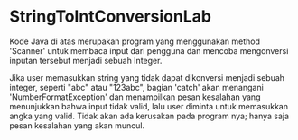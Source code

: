 # StringToIntConversionLab

Kode Java di atas merupakan program yang menggunakan method 'Scanner' untuk membaca input dari pengguna dan mencoba mengonversi inputan tersebut menjadi sebuah Integer.

Jika user memasukkan string yang tidak dapat dikonversi menjadi sebuah integer, seperti "abc" atau "123abc", bagian 'catch' akan menangani 'NumberFormatException' dan menampilkan pesan kesalahan yang menunjukkan bahwa input tidak valid, lalu user diminta untuk memasukkan angka yang valid. Tidak akan ada kerusakan pada program nya; hanya saja pesan kesalahan yang akan muncul.
